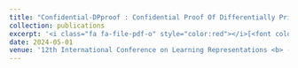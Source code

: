 ```yaml
---
title: "Confidential-DPproof : Confidential Proof Of Differentially Private Training"
collection: publications
excerpt: '<i class="fa fa-file-pdf-o" style="color:red"></i>[<font color="red">Paper</font>](https://openreview.net/pdf?id=PQY2v6VtGe) <i class="fa fa-youtube-play" style="color:blue"></i>[<font color="blue">Video</font>](https://iclr.cc/virtual/2024/poster/18707)  <i class="fa fa-tag" style="color:grape"></i>[<font color="grape">Blog post</font>](https://brave.com/blog/confidential-dpproof/) <i class="fa fa-tag" style="color:grape"></i>[<font color="grape">Press</font>](https://thurrott.com/a-i/298422/brave-proposes-a-framework-to-ensure-machine-learning-models-are-trained-privately) '
date: 2024-05-01
venue: '12th International Conference on Learning Representations <b> (ICLR)</b> <span style="background-color:red"><font color="white"> spotlight, top 5% </font></span>'
---
```

